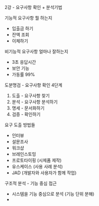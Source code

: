2강 - 요구사항 확인 + 분석기법

기능적 요구사항
뭘 하는지
- 입출금 하기
- 잔액 조회
- 이체하기

비기능적 요구사항
얼마나 잘하는지
- 3초 응답시간
- 보안 기능
- 가동률 99%


도분명검 - 요구사항 확인 4단계
1. 도출 - 요구사항 찾기
2. 분석 - 요구사항 분석하기
3. 명세 - 문서화하기
4. 검증 - 확인하기

요구 도출 방법들
- 인터뷰
- 설문조사
- 워크샵
- 브레인스토밍
- 프로토타이핑 (시제품 제작)
- 유스케이스 (사용 사례 분석)
- JAD (개발자와 사용자가 함께 작업)

구조적 분석 - 기능 중심 접근
- 시스템을 기능 중심으로 분석 (기능 단위 분해)
- 